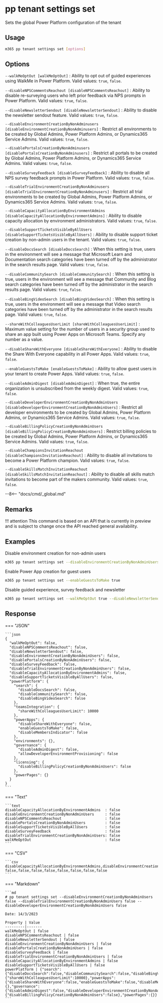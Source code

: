 # pp tenant settings set

Sets the global Power Platform configuration of the tenant

## Usage

```sh
m365 pp tenant settings set [options]
```

## Options

`--walkMeOptOut [walkMeOptOut]`
: Ability to opt out of guided experiences using WalkMe in Power Platform. Valid values: `true`, `false`.

`--disableNPSCommentsReachout [disableNPSCommentsReachout]`
: Ability to disable re-surveying users who left prior feedback via NPS prompts in Power Platform. Valid values: `true`, `false`.

`--disableNewsletterSendout [disableNewsletterSendout]`
: Ability to disable the newsletter sendout feature. Valid values: `true`, `false`.

`--disableEnvironmentCreationByNonAdminusers [disableEnvironmentCreationByNonAdminusers]`
: Restrict all environments to be created by Global Admins, Power Platform Admins, or Dynamics365 Service Admins. Valid values: `true`, `false`.

`--disablePortalsCreationByNonAdminusers [disablePortalsCreationByNonAdminusers]`
: Restrict all portals to be created by Global Admins, Power Platform Admins, or Dynamics365 Service Admins. Valid values: `true`, `false`.

`--disableSurveyFeedback [disableSurveyFeedback]`
: Ability to disable all NPS survey feedback prompts in Power Platform. Valid values: `true`, `false`.

`--disableTrialEnvironmentCreationByNonAdminusers [disableTrialEnvironmentCreationByNonAdminusers]`
: Restrict all trial environments to be created by Global Admins, Power Platform Admins, or Dynamics365 Service Admins. Valid values: `true`, `false`.

`--disableCapacityAllocationByEnvironmentAdmins [disableCapacityAllocationByEnvironmentAdmins]`
: Ability to disable capacity allocation by environment administrators. Valid values: `true`, `false`.

`--disableSupportTicketsVisibleByAllUsers [disableSupportTicketsVisibleByAllUsers]`
: Ability to disable support ticket creation by non-admin users in the tenant. Valid values: `true`, `false`.

`--disableDocsSearch [disableDocsSearch]`
: When this setting is true, users in the environment will see a message that Microsoft Learn and Documentation search categories have been turned off by the administrator in the search results page. Valid values: `true`, `false`.

`--disableCommunitySearch [disableCommunitySearch]`
: When this setting is true, users in the environment will see a message that Community and Blog search categories have been turned off by the administrator in the search results page. Valid values: `true`, `false`.

`--disableBingVideoSearch [disableBingVideoSearch]`
: When this setting is true, users in the environment will see a message that Video search categories have been turned off by the administrator in the search results page. Valid values: `true`, `false`.

`--shareWithColleaguesUserLimit [shareWithColleaguesUserLimit]`
: Maximum value setting for the number of users in a security group used to share an app built using Power Apps on Microsoft Teams. Specify any number as a value.

`--disableShareWithEveryone [disableShareWithEveryone]`
: Ability to disable the Share With Everyone capability in all Power Apps. Valid values: `true`, `false`.

`--enableGuestsToMake [enableGuestsToMake]`
: Ability to allow guest users in your tenant to create Power Apps. Valid values: `true`, `false`.

`--disableAdminDigest [disableAdminDigest]`
: When true, the entire organization is unsubscribed from the weekly digest. Valid values: `true`, `false`.

`--disableDeveloperEnvironmentCreationByNonAdminUsers [disableDeveloperEnvironmentCreationByNonAdminUsers]`
: Restrict all developer environments to be created by Global Admins, Power Platform Admins, or Dynamics365 Service Admins. Valid values: `true`, `false`.

`--disableBillingPolicyCreationByNonAdminUsers [disableBillingPolicyCreationByNonAdminUsers]`
: Restrict billing policies to be created by Global Admins, Power Platform Admins, or Dynamics365 Service Admins. Valid values: `true`, `false`.

`--disableChampionsInvitationReachout [disableChampionsInvitationReachout]`
: Ability to disable all invitations to become a Power Platform champion. Valid values: `true`, `false`.

`--disableSkillsMatchInvitationReachout [disableSkillsMatchInvitationReachout]`
: Ability to disable all skills match invitations to become part of the makers community. Valid values: `true`, `false`.

--8<-- "docs/cmd/_global.md"

## Remarks

!!! attention
    This command is based on an API that is currently in preview and is subject to change once the API reached general availability.

## Examples

Disable environment creation for non-admin users

```sh
m365 pp tenant settings set --disableEnvironmentCreationByNonAdminUsers true --disableTrialEnvironmentCreationByNonAdminUsers true --disableDeveloperEnvironmentCreationByNonAdminUsers true
```

Enable Power App creation for guest users

```sh
m365 pp tenant settings set --enableGuestsToMake true
```

Disable guided experience, survey feedback and newsletter

```sh
m365 pp tenant settings set --walkMeOptOut true --disableNewsletterSendout true --disableSurveyFeedback true
```

## Response

=== "JSON"

    ```json
    {
      "walkMeOptOut": false,
      "disableNPSCommentsReachout": false,
      "disableNewsletterSendout": false,
      "disableEnvironmentCreationByNonAdminUsers": false,
      "disablePortalsCreationByNonAdminUsers": false,
      "disableSurveyFeedback": false,
      "disableTrialEnvironmentCreationByNonAdminUsers": false,
      "disableCapacityAllocationByEnvironmentAdmins": false,
      "disableSupportTicketsVisibleByAllUsers": false,
      "powerPlatform": {
        "search": {
          "disableDocsSearch": false,
          "disableCommunitySearch": false,
          "disableBingVideoSearch": false
        },
        "teamsIntegration": {
          "shareWithColleaguesUserLimit": 10000
        },
        "powerApps": {
          "disableShareWithEveryone": false,
          "enableGuestsToMake": false,
          "disableMembersIndicator": false
        },
        "environments": {},
        "governance": {
          "disableAdminDigest": false,
          "allowDeveloperEnvironmentProvisioning": false
        },
        "licensing": {
          "disableBillingPolicyCreationByNonAdminUsers": false
        },
        "powerPages": {}
      }
    }
    ```

=== "Text"

    ```text
    disableCapacityAllocationByEnvironmentAdmins  : false
    disableEnvironmentCreationByNonAdminUsers     : false
    disableNPSCommentsReachout                    : false
    disablePortalsCreationByNonAdminUsers         : false
    disableSupportTicketsVisibleByAllUsers        : false
    disableSurveyFeedback                         : false
    disableTrialEnvironmentCreationByNonAdminUsers: false
    walkMeOptOut                                  : false
    ```

=== "CSV"

    ```csv
    disableCapacityAllocationByEnvironmentAdmins,disableEnvironmentCreationByNonAdminUsers,disableNPSCommentsReachout,disablePortalsCreationByNonAdminUsers,disableSupportTicketsVisibleByAllUsers,disableSurveyFeedback,disableTrialEnvironmentCreationByNonAdminUsers,walkMeOptOut
    false,false,false,false,false,false,false,false
    ```

=== "Markdown"

    ```md
    # pp tenant settings set --disableEnvironmentCreationByNonAdminUsers false --disableTrialEnvironmentCreationByNonAdminUsers false --disableDeveloperEnvironmentCreationByNonAdminUsers false

    Date: 14/3/2023

    Property | Value
    ---------|-------
    walkMeOptOut | false
    disableNPSCommentsReachout | false
    disableNewsletterSendout | false
    disableEnvironmentCreationByNonAdminUsers | false
    disablePortalsCreationByNonAdminUsers | false
    disableSurveyFeedback | false
    disableTrialEnvironmentCreationByNonAdminUsers | false
    disableCapacityAllocationByEnvironmentAdmins | false
    disableSupportTicketsVisibleByAllUsers | false
    powerPlatform | {"search":{"disableDocsSearch":false,"disableCommunitySearch":false,"disableBingVideoSearch":false},"teamsIntegration":{"shareWithColleaguesUserLimit":10000},"powerApps":{"disableShareWithEveryone":false,"enableGuestsToMake":false,"disableMembersIndicator":false},"environments":{},"governance":{"disableAdminDigest":false,"disableDeveloperEnvironmentCreationByNonAdminUsers":false},"licensing":{"disableBillingPolicyCreationByNonAdminUsers":false},"powerPages":{}}
    ```
